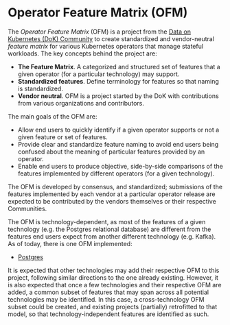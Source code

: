 # Operator Feature Matrix (OFM)

The *Operator Feature Matrix* (OFM) is a project from the [Data on Kubernetes (DoK) Community](https://dok.community/) to create standardized and vendor-neutral _feature matrix_ for various Kubernetes operators that manage stateful workloads. The key concepts behind the project are:

* **The Feature Matrix**. A categorized and structured set of features that a given operator (for a particular technology) may support.
* **Standardized features**. Define terminology for features so that naming is standardized.
* **Vendor neutral**. OFM is a project started by the DoK with contributions from various organizations and contributors.


The main goals of the OFM are:
* Allow end users to quickly identify if a given operator supports or not a given feature or set of features.
* Provide clear and standardize feature naming to avoid end users being confused about the meaning of particular features provided by an operator.
* Enable end users to produce objective, side-by-side comparisons of the features implemented by different operators (for a given technology).


The OFM is developed by consensus, and standardized; submissions of the features implemented by each vendor at a particular operator release are expected to be contributed by the vendors themselves or their respective Communities.


The OFM is technology-dependent, as most of the features of a given technology (e.g. the Postgres relational database) are different from the features end users expect from another different technology (e.g. Kafka). As of today, there is one OFM implemented:

* [Postgres](postgres)

It is expected that other technologies may add their respective OFM to this project, following similar directions to the one already existing. However, it is also expected that once a few technologies and their respective OFM are added, a common subset of features that may span across all potential technologies may be identified. In this case, a cross-technology OFM subset could be created, and existing projects (partially) retrofitted to that model, so that technology-independent features are identified as such.
